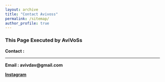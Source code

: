 ```yaml
---
layout: archive
title: "Contact Avivoss"
permalink: /sitemap/
author_profile: true
---
```

<h3> This Page Executed by AviVoSs</h1>

<b>Contact<b> :
<hr>
<b>Email<b> : avivdav@gmail.com  

[Instagram](https://instagram.com/avivoss)
